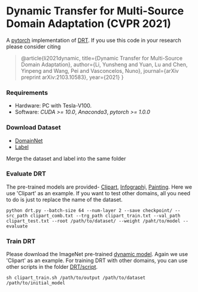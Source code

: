 # Dynamic Transfer for Multi-Source Domain Adaptation (CVPR 2021)
A [pytorch](http://pytorch.org/) implementation of [DRT](https://arxiv.org/abs/2103.10583).
If you use this code in your research please consider citing
>@article{li2021dynamic,
  title={Dynamic Transfer for Multi-Source Domain Adaptation},
  author={Li, Yunsheng and Yuan, Lu and Chen, Yinpeng and Wang, Pei and Vasconcelos, Nuno},
  journal={arXiv preprint arXiv:2103.10583},
  year={2021}
}
### Requirements

- Hardware: PC with Tesla-V100.
- Software: *CUDA >= 10.0*, *Anaconda3*, *pytorch >= 1.0.0*

### Download Dataset

- [DomainNet](http://ai.bu.edu/M3SDA/)
- [Label](http://)

Merge the dataset and label into the same folder

### Evaluate DRT

The pre-trained models are provided- [Clipart](https://drive.google.com/file/d/1mh1jpUWQrginSACZvZDmtyYeh-TZUxBS/view?usp=sharing), [Infograph](https://drive.google.com/file/d/16zmGRRnXwsTMgj2-RKhwWdaOLXkozXMl/view?usp=sharing)i, [Painting](https://drive.google.com/file/d/15YhOjPjuutHrcK-m511OERu_4vIVYArD/view?usp=sharing). Here we use 'Clipart' as an example. If you want to test other domains, all you need to do is just to replace the name of the dataset.

```
python drt.py --batch-size 64 --num-layer 2 --save checkpoint/ --src_path clipart_comb.txt --trg_path clipart_train.txt --val_path clipart_test.txt --root /path/to/dataset/ --weight /paht/to/model --evaluate
```

### Train DRT

Please download the ImageNet pre-trained [dynamic model](...). Again we use 'Clipart' as an example. For training DRT with other domains, you can use other scripts in the folder [DRT/script](https://github.com/liyunsheng13/DRT/tree/main/script).

```
sh clipart_train.sh /path/to/output /path/to/dataset /path/to/initial_model
```
